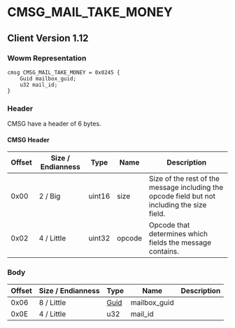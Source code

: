 # CMSG_MAIL_TAKE_MONEY
## Client Version 1.12

### Wowm Representation
```rust,ignore
cmsg CMSG_MAIL_TAKE_MONEY = 0x0245 {
    Guid mailbox_guid;
    u32 mail_id;
}
```
### Header
CMSG have a header of 6 bytes.

#### CMSG Header
| Offset | Size / Endianness | Type   | Name   | Description |
| ------ | ----------------- | ------ | ------ | ----------- |
| 0x00   | 2 / Big           | uint16 | size   | Size of the rest of the message including the opcode field but not including the size field.|
| 0x02   | 4 / Little        | uint32 | opcode | Opcode that determines which fields the message contains.|
### Body
| Offset | Size / Endianness | Type | Name | Description |
| ------ | ----------------- | ---- | ---- | ----------- |
| 0x06 | 8 / Little | [Guid](../spec/packed-guid.md) | mailbox_guid |  |
| 0x0E | 4 / Little | u32 | mail_id |  |
